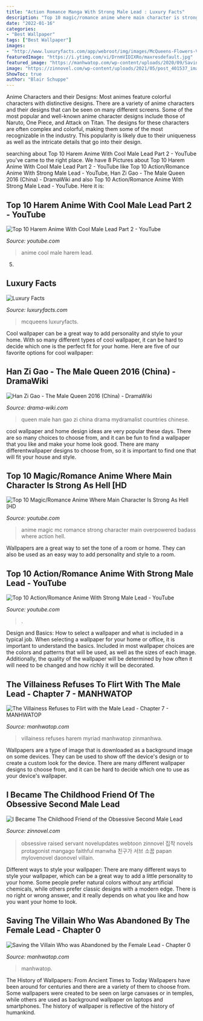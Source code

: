 ```yaml
---
title: "Action Romance Manga With Strong Male Lead : Luxury Facts"
description: "Top 10 magic/romance anime where main character is strong as hell [hd"
date: "2022-01-16"
categories:
- "Best Wallpaper"
tags: ["Best Wallpaper"]
images:
- "http://www.luxuryfacts.com/app/webroot/img/images/McQueens-Flowers-Valentines-2021-Decor.jpg"
featuredImage: "https://i.ytimg.com/vi/DrnmVIDIXRo/maxresdefault.jpg"
featured_image: "https://manhwatop.com/wp-content/uploads/2020/09/Saving-the-Villain-Who-was-Abandoned-by-the-Female-Lead-1.jpg"
image: "https://zinnovel.com/wp-content/uploads/2021/05/post_401537_image.jpg"
ShowToc: true
author: "Blair Schuppe"
---
```



Anime Characters and their Designs: Most animes feature colorful characters with distinctive designs.
There are a variety of anime characters and their designs that can be seen on many different screens. Some of the most popular and well-known anime character designs include those of Naruto, One Piece, and Attack on Titan. The designs for these characters are often complex and colorful, making them some of the most recognizable in the industry. This popularity is likely due to their uniqueness as well as the intricate details that go into their design.

	

		
searching about Top 10 Harem Anime With Cool Male Lead Part 2 - YouTube you've came to the right place. We have 8 Pictures about Top 10 Harem Anime With Cool Male Lead Part 2 - YouTube like Top 10 Action/Romance Anime With Strong Male Lead - YouTube, Han Zi Gao - The Male Queen 2016 (China) - DramaWiki and also Top 10 Action/Romance Anime With Strong Male Lead - YouTube. Here it is:
		
    
## Top 10 Harem Anime With Cool Male Lead Part 2 - YouTube

<img loading=lazy src="https://i.ytimg.com/vi/DrnmVIDIXRo/maxresdefault.jpg" onerror="this.onerror=null;this.src='https://tse3.mm.bing.net/th?id=OIP.B8UCit1b94HMJT38Nkqu2QHaEK&amp;pid=15.1';" alt="Top 10 Harem Anime With Cool Male Lead Part 2 - YouTube">

_Source: youtube.com_

>anime cool male harem lead. 

	

5.

    
## Luxury Facts

<img loading=lazy src="http://www.luxuryfacts.com/app/webroot/img/images/McQueens-Flowers-Valentines-2021-Decor.jpg" onerror="this.onerror=null;this.src='https://tse2.mm.bing.net/th?id=OIP.ngLfZD8wTR16WCPaieE_bQHaLG&amp;pid=15.1';" alt="Luxury Facts">

_Source: luxuryfacts.com_

>mcqueens luxuryfacts. 

	

Cool wallpaper can be a great way to add personality and style to your home. With so many different types of cool wallpaper, it can be hard to decide which one is the perfect fit for your home. Here are five of our favorite options for cool wallpaper: 

    
## Han Zi Gao - The Male Queen 2016 (China) - DramaWiki

<img loading=lazy src="https://www.drama-wiki.com/images/3/31/han-zi-gao-the-male-queen.jpg" onerror="this.onerror=null;this.src='https://tse2.mm.bing.net/th?id=OIP.pyLljkKknL_bD3oM0V6F9gAAAA&amp;pid=15.1';" alt="Han Zi Gao - The Male Queen 2016 (China) - DramaWiki">

_Source: drama-wiki.com_

>queen male han gao zi china drama mydramalist countries chinese. 

	

cool wallpaper and home design ideas are very popular these days. There are so many choices to choose from, and it can be fun to find a wallpaper that you like and make your home look good. There are many differentwallpaper designs to choose from, so it is important to find one that will fit your house and style.

    
## Top 10 Magic/Romance Anime Where Main Character Is Strong As Hell [HD

<img loading=lazy src="https://i.ytimg.com/vi/TlYWHHdcVD0/maxresdefault.jpg" onerror="this.onerror=null;this.src='https://tse4.mm.bing.net/th?id=OIP.ka42B-k0oT0fjdDCZjECrQHaEK&amp;pid=15.1';" alt="Top 10 Magic/Romance Anime Where Main Character Is Strong As Hell [HD">

_Source: youtube.com_

>anime magic mc romance strong character main overpowered badass where action hell. 

	

Wallpapers are a great way to set the tone of a room or home. They can also be used as an easy way to add personality and style to a room.

    
## Top 10 Action/Romance Anime With Strong Male Lead - YouTube

<img loading=lazy src="https://i.ytimg.com/vi/gDc5BvNjeoI/hqdefault.jpg" onerror="this.onerror=null;this.src='https://tse4.mm.bing.net/th?id=OIP.5DnXarbXBFIAEr-lZbMaUgHaFj&amp;pid=15.1';" alt="Top 10 Action/Romance Anime With Strong Male Lead - YouTube">

_Source: youtube.com_

>. 

	

Design and Basics: How to select a wallpaper and what is included in a typical job.
When selecting a wallpaper for your home or office, it is important to understand the basics. Included in most wallpaper choices are the colors and patterns that will be used, as well as the sizes of each image. Additionally, the quality of the wallpaper will be determined by how often it will need to be changed and how richly it will be decorated.

    
## The Villainess Refuses To Flirt With The Male Lead - Chapter 7 - MANHWATOP

<img loading=lazy src="https://manhwatop.com/wp-content/uploads/2021/07/The-Villainess-Refuses-to-Flirt-with-the-Male-Lead-scan-1.jpg" onerror="this.onerror=null;this.src='https://tse2.mm.bing.net/th?id=OIP.bGYrI_3O2q2FK-6jrLr7BQHaLH&amp;pid=15.1';" alt="The Villainess Refuses to Flirt with the Male Lead - Chapter 7 - MANHWATOP">

_Source: manhwatop.com_

>villainess refuses harem myriad manhwatop zinmanhwa. 

	

Wallpapers are a type of image that is downloaded as a background image on some devices. They can be used to show off the device's design or to create a custom look for the device. There are many different wallpaper designs to choose from, and it can be hard to decide which one to use as your device's wallpaper.

    
## I Became The Childhood Friend Of The Obsessive Second Male Lead

<img loading=lazy src="https://zinnovel.com/wp-content/uploads/2021/05/post_401537_image.jpg" onerror="this.onerror=null;this.src='https://tse2.mm.bing.net/th?id=OIP.aEQOz7l_wDQ_FZT2rmtsqAHaLS&amp;pid=15.1';" alt="I Became The Childhood Friend of the Obsessive Second Male Lead">

_Source: zinnovel.com_

>obsessive raised servant novelupdates webtoon zinnovel 집착 novels protagonist mangago faithful manwha 친구가 서브 소꿉 papan mylovenovel daonovel villain. 

	

Different ways to style your wallpaper:
There are many different ways to style your wallpaper, which can be a great way to add a little personality to your home. Some people prefer natural colors without any artificial chemicals, while others prefer classic designs with a modern edge. There is no right or wrong answer, and it really depends on what you like and how you want your home to look.

    
## Saving The Villain Who Was Abandoned By The Female Lead - Chapter 0

<img loading=lazy src="https://manhwatop.com/wp-content/uploads/2020/09/Saving-the-Villain-Who-was-Abandoned-by-the-Female-Lead-1.jpg" onerror="this.onerror=null;this.src='https://tse2.mm.bing.net/th?id=OIP.MntMSZ67M4GSrK4QVaNT-wHaLH&amp;pid=15.1';" alt="Saving the Villain Who was Abandoned by the Female Lead - Chapter 0">

_Source: manhwatop.com_

>manhwatop. 

	

The History of Wallpapers: From Ancient Times to Today
Wallpapers have been around for centuries and there are a variety of them to choose from. Some wallpapers were created to be seen on large canvases or in temples, while others are used as background wallpaper on laptops and smartphones. The history of wallpaper is reflective of the history of humankind.

